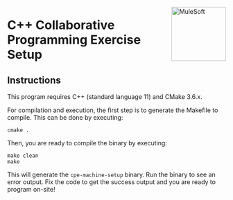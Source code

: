 <img src="https://www.mulesoft.com/sites/default/files/3C_mulesoft_logo_updated.svg"
     align="right" valign="top" width="125" alt="MuleSoft" />

# C++ Collaborative Programming Exercise Setup
 
## Instructions

This program requires C++ (standard language 11) and CMake 3.6.x.

For compilation and execution, the first step is to generate the Makefile to compile. This can be done by executing:

```
cmake .
```
Then, you are ready to compile the binary by executing:

```
make clean
make
```
This will generate the `cpe-machine-setup` binary.  Run the binary to see an error output.  Fix the code to get the success output and you are ready to program on-site!
